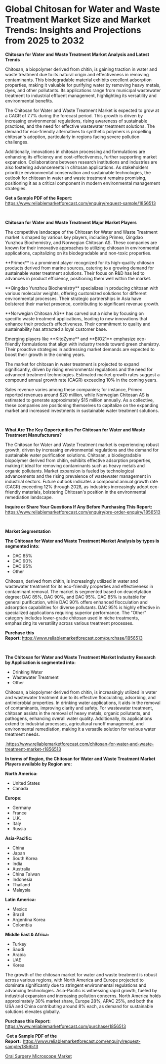 <p><h1>Global Chitosan for Water and Waste Treatment Market Size and Market Trends: Insights and Projections from 2025 to 2032</h1></p><p><strong>Chitosan for Water and Waste Treatment Market Analysis and Latest Trends</strong></p>
<p><p>Chitosan, a biopolymer derived from chitin, is gaining traction in water and waste treatment due to its natural origin and effectiveness in removing contaminants. This biodegradable material exhibits excellent adsorption properties, making it valuable for purifying water by removing heavy metals, dyes, and other pollutants. Its applications range from municipal wastewater treatment to industrial effluent management, highlighting its versatility and environmental benefits.</p><p>The Chitosan for Water and Waste Treatment Market is expected to grow at a CAGR of 7.7% during the forecast period. This growth is driven by increasing environmental regulations, rising awareness of sustainable practices, and the need for effective wastewater treatment solutions. The demand for eco-friendly alternatives to synthetic polymers is propelling chitosan's adoption, particularly in regions facing severe pollution challenges.</p><p>Additionally, innovations in chitosan processing and formulations are enhancing its efficiency and cost-effectiveness, further supporting market expansion. Collaborations between research institutions and industries are also fostering advancements in chitosan applications. As stakeholders prioritize environmental conservation and sustainable technologies, the outlook for chitosan in water and waste treatment remains promising, positioning it as a critical component in modern environmental management strategies.</p></p>
<p><strong>Get a Sample PDF of the Report:&nbsp;</strong> <a href="https://www.reliablemarketforecast.com/enquiry/request-sample/1856513?utm_campaign=3203&utm_medium=2&utm_source=Github&utm_content=ia&utm_term=27032025&utm_id=chitosan-for-water-and-waste-treatment">https://www.reliablemarketforecast.com/enquiry/request-sample/1856513</a></p>
<p>&nbsp;</p>
<p><strong>Chitosan for Water and Waste Treatment Major Market Players</strong></p>
<p><p>The competitive landscape of the Chitosan for Water and Waste Treatment market is shaped by various key players, including Primex, Qingdao Yunzhou Biochemistry, and Norwegian Chitosan AS. These companies are known for their innovative approaches to utilizing chitosan in environmental applications, capitalizing on its biodegradable and non-toxic properties.</p><p>**Primex** is a prominent player recognized for its high-quality chitosan products derived from marine sources, catering to a growing demand for sustainable water treatment solutions. Their focus on R&D has led to advances in product efficiency, positioning them well within the market.</p><p>**Qingdao Yunzhou Biochemistry** specializes in producing chitosan with various molecular weights, offering customized solutions for different environmental processes. Their strategic partnerships in Asia have bolstered their market presence, contributing to significant revenue growth.</p><p>**Norwegian Chitosan AS** has carved out a niche by focusing on specific waste treatment applications, leading to new innovations that enhance their product’s effectiveness. Their commitment to quality and sustainability has attracted a loyal customer base.</p><p>Emerging players like **KitoZyme** and **BIO21** emphasize eco-friendly formulations that align with industry trends toward green chemistry. Their proactive strategies in addressing market demands are expected to boost their growth in the coming years.</p><p>The market for chitosan in water treatment is projected to expand significantly, driven by rising environmental regulations and the need for advanced treatment technologies. Estimated market growth rates suggest a compound annual growth rate (CAGR) exceeding 10% in the coming years.</p><p>Sales revenue varies among these companies; for instance, Primex reported revenues around $20 million, while Norwegian Chitosan AS is estimated to generate approximately $15 million annually. As a collective, these companies are positioning themselves to capitalize on the expanding market and increased investments in sustainable water treatment solutions.</p></p>
<p>&nbsp;</p>
<p><strong>What Are The Key Opportunities For Chitosan for Water and Waste Treatment Manufacturers?</strong></p>
<p><p>The Chitosan for Water and Waste Treatment market is experiencing robust growth, driven by increasing environmental regulations and the demand for sustainable water purification solutions. Chitosan, a biodegradable biopolymer derived from chitin, exhibits effective adsorption properties, making it ideal for removing contaminants such as heavy metals and organic pollutants. Market expansion is fueled by technological advancements and the rising prevalence of wastewater management in industrial sectors. Future outlook indicates a compound annual growth rate (CAGR) exceeding 12% through 2028, as industries increasingly adopt eco-friendly materials, bolstering Chitosan's position in the environmental remediation landscape.</p></p>
<p><strong>Inquire or Share Your Questions If Any Before Purchasing This Report:</strong> <a href="https://www.reliablemarketforecast.com/enquiry/pre-order-enquiry/1856513?utm_campaign=3203&utm_medium=2&utm_source=Github&utm_content=ia&utm_term=27032025&utm_id=chitosan-for-water-and-waste-treatment">https://www.reliablemarketforecast.com/enquiry/pre-order-enquiry/1856513</a></p>
<p>&nbsp;</p>
<p><strong>Market Segmentation</strong></p>
<p><strong>The Chitosan for Water and Waste Treatment Market Analysis by types is segmented into:</strong></p>
<p><ul><li>DAC 85%</li><li>DAC 90%</li><li>DAC 95%</li><li>Other</li></ul></p>
<p><p>Chitosan, derived from chitin, is increasingly utilized in water and wastewater treatment for its eco-friendly properties and effectiveness in contaminant removal. The market is segmented based on deacetylation degree: DAC 85%, DAC 90%, and DAC 95%. DAC 85% is suitable for general purification, while DAC 90% offers enhanced flocculation and adsorption capabilities for diverse pollutants. DAC 95% is highly effective in specialized applications requiring superior performance. The "Other" category includes lower-grade chitosan used in niche treatments, emphasizing its versatility across various treatment processes.</p></p>
<p><strong>Purchase this Report:&nbsp;</strong><a href="https://www.reliablemarketforecast.com/purchase/1856513?utm_campaign=3203&utm_medium=2&utm_source=Github&utm_content=ia&utm_term=27032025&utm_id=chitosan-for-water-and-waste-treatment">https://www.reliablemarketforecast.com/purchase/1856513</a></p>
<p>&nbsp;</p>
<p><strong>The Chitosan for Water and Waste Treatment Market Industry Research by Application is segmented into:</strong></p>
<p><ul><li>Drinking Water</li><li>Wastewater Treatment</li><li>Other</li></ul></p>
<p><p>Chitosan, a biopolymer derived from chitin, is increasingly utilized in water and wastewater treatment due to its effective flocculating, adsorbing, and antimicrobial properties. In drinking water applications, it aids in the removal of contaminants, improving clarity and safety. For wastewater treatment, chitosan assists in the removal of heavy metals, organic pollutants, and pathogens, enhancing overall water quality. Additionally, its applications extend to industrial processes, agricultural runoff management, and environmental remediation, making it a versatile solution for various water treatment needs.</p></p>
<p><a href="https://www.reliablemarketforecast.com/chitosan-for-water-and-waste-treatment-market-r1856513?utm_campaign=3203&utm_medium=2&utm_source=Github&utm_content=ia&utm_term=27032025&utm_id=chitosan-for-water-and-waste-treatment">&nbsp;https://www.reliablemarketforecast.com/chitosan-for-water-and-waste-treatment-market-r1856513</a></p>
<p><strong>In terms of Region, the Chitosan for Water and Waste Treatment Market Players available by Region are:</strong></p>
<p>
    <p> <strong> North America: </strong>
        <ul>
            <li>United States</li>
            <li>Canada</li>
        </ul>
        </p> 
    <p> <strong> Europe: </strong>
        <ul>
            <li>Germany</li>
            <li>France</li>
            <li>U.K.</li>
            <li>Italy</li>
            <li>Russia</li>
        </ul>
        </p> 
    <p> <strong> Asia-Pacific: </strong>
        <ul>
            <li>China</li>
            <li>Japan</li>
            <li>South Korea</li>
            <li>India</li>
            <li>Australia</li>
            <li>China Taiwan</li>
            <li>Indonesia</li>
            <li>Thailand</li>
            <li>Malaysia</li>
        </ul>
        </p> 
    <p> <strong> Latin America: </strong>
        <ul>
            <li>Mexico</li>
            <li>Brazil</li>
            <li>Argentina Korea</li>
            <li>Colombia</li>
        </ul>
        </p> 
    <p> <strong> Middle East & Africa: </strong>
        <ul>
            <li>Turkey</li>
            <li>Saudi</li>
            <li>Arabia</li>
            <li>UAE</li>
            <li>Korea</li>
        </ul>
    </p>
    </p>
<p><p>The growth of the chitosan market for water and waste treatment is robust across various regions, with North America and Europe projected to dominate significantly due to stringent environmental regulations and advancing technologies. Asia-Pacific is witnessing rapid growth, fueled by industrial expansion and increasing pollution concerns. North America holds approximately 30% market share, Europe 28%, APAC 25%, and both the USA and China contributing around 8% each, as demand for sustainable solutions elevates globally.</p></p>
<p><strong>Purchase this Report: </strong><a href="https://www.reliablemarketforecast.com/purchase/1856513?utm_campaign=3203&utm_medium=2&utm_source=Github&utm_content=ia&utm_term=27032025&utm_id=chitosan-for-water-and-waste-treatment">https://www.reliablemarketforecast.com/purchase/1856513</a></p>
<p>&nbsp;<strong>Get a Sample PDF of the Report:&nbsp;&nbsp;</strong><a href="https://www.reliablemarketforecast.com/enquiry/request-sample/1856513?utm_campaign=3203&utm_medium=2&utm_source=Github&utm_content=ia&utm_term=27032025&utm_id=chitosan-for-water-and-waste-treatment">https://www.reliablemarketforecast.com/enquiry/request-sample/1856513</a></p>
<p><strong></strong></p>
<p><p><a href="https://github.com/huelarnzeba29/Market-Research-Report-List-1/blob/main/oral-surgery-microscope-market.md?utm_campaign=3203&utm_medium=2&utm_source=Github&utm_content=ia&utm_term=27032025&utm_id=chitosan-for-water-and-waste-treatment">Oral Surgery Microscope Market</a></p></p>